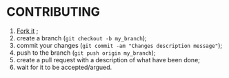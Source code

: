 # CONTRIBUTING

1. [Fork it](https://github.com/gnugat/SoulMeMaybe/fork_select) ;
2. create a branch (``git checkout -b my_branch``);
3. commit your changes (``git commit -am "Changes description message"``);
4. push to the branch (``git push origin my_branch``);
5. create a pull request with a description of what have been done;
6. wait for it to be accepted/argued.
